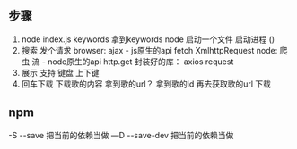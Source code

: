 ## 步骤
1. node index.js keywords  拿到keywords
   node 启动一个文件 启动进程 ()
2. 搜索 发个请求
   browser:  ajax - js原生的api fetch XmlhttpRequest
   node: 爬虫  流 - node原生的api http.get
   封装好的库： axios request
3. 展示  支持 键盘 上下键
4. 回车下载 下载歌的内容 拿到歌的url？
   拿到歌的id  再去获取歌的url 下载

## npm
-S --save 把当前的依赖当做
—D --save-dev 把当前的依赖当做